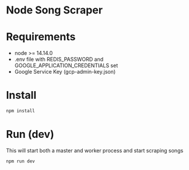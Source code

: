 # Node Song Scraper

# Requirements

-   node >= 14.14.0
-   .env file with REDIS_PASSWORD and GOOGLE_APPLICATION_CREDENTIALS set
-   Google Service Key (gcp-admin-key.json)

# Install

```sh
npm install
```

# Run (dev)

This will start both a master and worker process and start scraping songs

```sh
npm run dev
```

